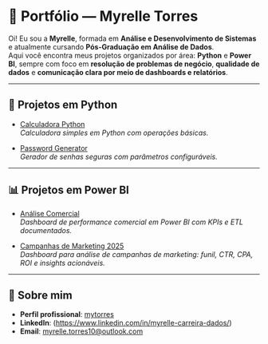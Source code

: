 # 📂 Portfólio — Myrelle Torres

Oi! Eu sou a **Myrelle**, formada em **Análise e Desenvolvimento de Sistemas** e atualmente cursando **Pós-Graduação em Análise de Dados**.  
Aqui você encontra meus projetos organizados por área: **Python** e **Power BI**, sempre com foco em **resolução de problemas de negócio**, **qualidade de dados** e **comunicação clara por meio de dashboards e relatórios**.

---

## 🐍 Projetos em Python
- [Calculadora Python](https://github.com/mytorres/calculadora-python)  
  *Calculadora simples em Python com operações básicas.*

- [Password Generator](https://github.com/mytorres/password-generator)  
  *Gerador de senhas seguras com parâmetros configuráveis.*

---

## 📊 Projetos em Power BI
- [Análise Comercial](https://github.com/mytorres/powerbi-analise-comercial)  
  *Dashboard de performance comercial em Power BI com KPIs e ETL documentados.*

- [Campanhas de Marketing 2025](https://github.com/mytorres/powerbi-analise-campanhas-marketing-2025)  
  *Dashboard para análise de campanhas de marketing: funil, CTR, CPA, ROI e insights acionáveis.*

---

## 📌 Sobre mim
- **Perfil profissional**: [mytorres](https://github.com/mytorres/mytorres)  
- **LinkedIn**: (https://www.linkedin.com/in/myrelle-carreira-dados/)
- **Email**: myrelle.torres10@outlook.com 

